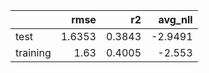|          |   rmse |     r2 |   avg_nll |
|:---------|-------:|-------:|----------:|
| test     | 1.6353 | 0.3843 |   -2.9491 |
| training | 1.63   | 0.4005 |   -2.553  |